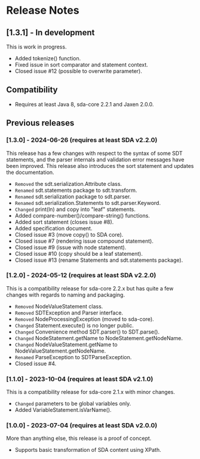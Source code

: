 # Release Notes

## [1.3.1] - In development

This is work in progress.

- Added tokenize() function.
- Fixed issue in sort comparator and statement context.
- Closed issue #12 (possible to overwrite parameter).

## Compatibility

- Requires at least Java 8, sda-core 2.2.1 and Jaxen 2.0.0.

## Previous releases

### [1.3.0] - 2024-06-26 (requires at least SDA v2.2.0)

This release has a few changes with respect to the syntax of some SDT statements,
and the parser internals and validation error messages have been improved. This 
release also introduces the sort statement and updates the documentation.

- `Removed` the sdt.serialization.Attribute class.
- `Renamed` sdt.statements package to sdt.transform.
- `Renamed` sdt.serialization package to sdt.parser.
- `Renamed` sdt.serialization.Statements to sdt.parser.Keyword.
- `Changed` print(ln) and copy into "leaf" statements.
- Added compare-number()/compare-string() functions. 
- Added sort statement (closes issue #8).
- Added specification document.
- Closed issue #3 (move copy() to SDA core).
- Closed issue #7 (rendering issue compound statement).
- Closed issue #9 (issue with node statement).
- Closed issue #10 (copy should be a leaf statement).
- Closed issue #13 (rename Statements and sdt.statements package).

### [1.2.0] - 2024-05-12 (requires at least SDA v2.2.0)

This is a compatibility release for sda-core 2.2.x but has quite a few 
changes with regards to naming and packaging.

- `Removed` NodeValueStatement class.
- `Removed` SDTException and Parser interface.
- `Removed` NodeProcessingException (moved to sda-core).
- `Changed` Statement.execute() is no longer public.
- `Changed` Convenience method SDT.parser() to SDT.parse().
- `Changed` NodeStatement.getName to NodeStatement.getNodeName.
- `Changed` NodeValueStatement.getName to NodeValueStatement.getNodeName.
- `Renamed` ParseException to SDTParseException.
- Closed issue #4.

### [1.1.0] - 2023-10-04 (requires at least SDA v2.1.0)

This is a compatibility release for sda-core 2.1.x with minor changes.

- `Changed` parameters to be global variables only.
- Added VariableStatement.isVarName().

### [1.0.0] - 2023-07-04 (requires at least SDA v2.0.0)

More than anything else, this release is a proof of concept.

- Supports basic transformation of SDA content using XPath.